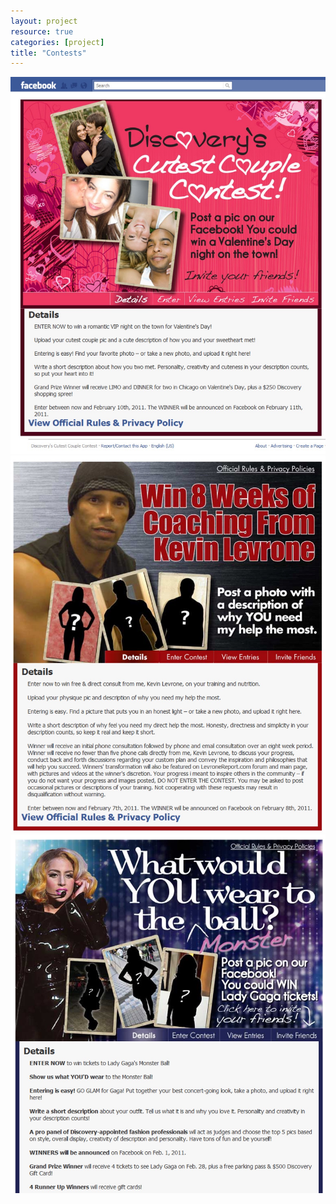 ```yaml
---
layout: project
resource: true
categories: [project]
title: "Contests"
---
```


![screenshot](01.jpg)
![screenshot](02.jpg)
![screenshot](03.jpg)